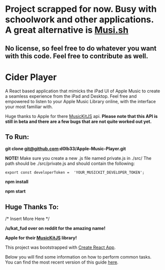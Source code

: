 # Project scrapped for now. Busy with schoolwork and other applications. A great alternative is [Musi.sh](https://musi.sh)
## No license, so feel free to do whatever you want with this code. Feel free to contribute as well.

# **Cider Player**
A React based application that mimicks the iPad UI of Apple Music to create a seamless experience from the iPad and Desktop. Feel free and empowered to listen to your Apple Music Library online, with the interface your most familiar with.



Huge thanks to Apple for there [MusicKitJS](https://developer.apple.com/documentation/musickitjs "MusicKitJS") api.
**Please note that this API is still in beta and there are a few bugs that are not quite worked out yet.**

## To Run:
**git clone git@github.com:d0lb33/Apple-Music-Player.git**

**NOTE!**
Make sure you create a new .js file named private.js in ./src/
The path should be ./src/private.js
and should contain the following:

    export const developerToken =  'YOUR_MUSICKIT_DEVELOPER_TOKEN';

**npm install**

**npm start**

## Huge Thanks To:
/* Insert More Here */

**/u/kat_fud over on reddit for the amazing name!**

**Apple for their [MusicKitJS](https://developer.apple.com/documentation/musickitjs) library!**

This project was bootstrapped with [Create React App](https://github.com/facebook/create-react-app).

Below you will find some information on how to perform common tasks.<br>
You can find the most recent version of this guide [here](https://github.com/facebook/create-react-app/blob/master/packages/react-scripts/template/README.md).
